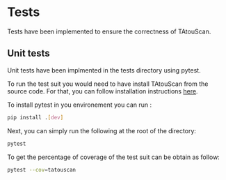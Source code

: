 # Tests 

Tests have been implemented to ensure the correctness of TAtouScan. 


## Unit tests 

Unit tests have been implmented in the tests directory using pytest. 


To run the test suit you would need to  have install TAtouScan from the source code.  For that, you can follow installation instructions [here](./installation.md#from-the-source-code-within-a-conda-environnement).


To install pytest in you environement you can run :

```bash
pip install .[dev]
```

Next, you can simply run the following at the root of the directory:

```bash
pytest  
```

To get the percentage of coverage of the test suit can be obtain as follow:

```bash
pytest --cov=tatouscan 
```


<!-- ```{note}

Test coverage is updated by a github workflow in the Action Tab. The test coverage report is then deployed on the github-pages and avalaible [here](<link>). 

``` -->


<!-- ## Functional Tests -->
